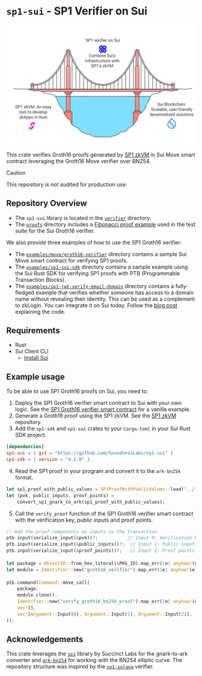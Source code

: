 # `sp1-sui` - SP1 Verifier on Sui

![SP1 Sui Banner](banner.png)

This crate verifies Groth16 proofs generated by [SP1 zkVM](https://github.com/succinctlabs/sp1) in Sui Move smart contract leveraging the Groth16 Move verifier over BN254.

> [!CAUTION]
>
> This repository is not audited for production use.

## Repository Overview

- The `sp1-sui` library is located in the [`verifier`](verifier) directory. 
- The [`proofs`](proofs) directory includes a [Fibonacci proof example](https://github.com/succinctlabs/sp1/tree/dev/examples/fibonacci) used in the test suite for the Sui Groth16 verifier.

We also provide three examples of how to use the SP1 Groth16 verifier:

- The [`examples/move/groth16-verifier`](examples/move/groth16-verifier) directory contains a sample Sui Move smart contract for verifying SP1 proofs.
- The [`examples/sp1-sui-sdk`](examples/sp1-sui-sdk) directory contains a sample example using the Sui Rust SDK for verifying SP1 proofs with PTB (Programmable Transaction Blocks).
- The [`examples/sp1-jwt-verify-email-domain`](examples/sp1-jwt-verify-email-domain) directory contains a fully-fledged example that verifies whether someone has access to a domain name without revealing their identity. This can be used as a complement to zkLogin. You can integrate it on Sui today. Follow the [blog post](https://soundness.xyz/blog/sp1sui) explaining the code.

## Requirements

- Rust
- Sui Client CLI
  - [Install Sui](https://docs.sui.io/guides/developer/getting-started/sui-install)

## Example usage

To be able to use SP1 Groth16 proofs on Sui, you need to:

1. Deploy the SP1 Groth16 verifier smart contract to Sui with your own logic. See the [SP1 Groth16 verifier smart contract](examples/move/groth16_verifier) for a vanilla example.
2. Generate a Groth16 proof using the SP1 zkVM. See the [SP1 zkVM](https://github.com/succinctlabs/sp1) repository.
3. Add the `sp1-sdk` and `sp1-sui` crates to your `Cargo.toml` in your Sui Rust SDK project.

```toml
[dependencies]
sp1-sui = { git = "https://github.com/SoundnessLabs/sp1-sui" }
sp1-sdk = { version = "4.1.0" }
```

4. Read the SP1 proof in your program and convert it to the `ark-bn254` format.

```rust
let sp1_proof_with_public_values = SP1ProofWithPublicValues::load("../../proofs/fibonacci_proof.bin").unwrap();
let (pvk, public_inputs, proof_points) =
    convert_sp1_gnark_to_ark(sp1_proof_with_public_values);
```

5. Call the `verify_proof` function of the SP1 Groth16 verifier smart contract with the verification key, public inputs and proof points.

```rust
// Add the proof components as inputs to the transaction
ptb.input(serialize_input(&pvk))?;           // Input 0: Verification key
ptb.input(serialize_input(&public_inputs))?;  // Input 1: Public inputs
ptb.input(serialize_input(&proof_points))?;   // Input 2: Proof points

let package = ObjectID::from_hex_literal(&PKG_ID).map_err(|e| anyhow!(e))?;
let module = Identifier::new("groth16_verifier").map_err(|e| anyhow!(e))?;

ptb.command(Command::move_call(
    package,
    module.clone(),
    Identifier::new("verify_groth16_bn254_proof").map_err(|e| anyhow!(e))?,
    vec![],
    vec![Argument::Input(0), Argument::Input(1), Argument::Input(2)],
));
```

## Acknowledgements

This crate leverages the [`sp1`](https://github.com/succinctlabs/sp1) library by Succinct Labs for the gnark-to-ark converter and [`ark-bn254`](https://github.com/arkworks-rs/algebra) for working with the BN254 elliptic curve. The repository structure was inspired by the [`sp1-solana`](https://github.com/succinctlabs/sp1-solana) verifier.